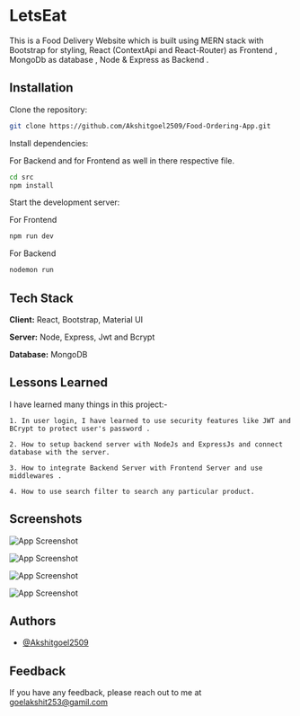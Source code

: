 
# LetsEat

 This is a Food Delivery Website which is built using MERN stack with Bootstrap for styling, React (ContextApi and React-Router) as Frontend , MongoDb as database , Node & Express as Backend . 


## Installation

Clone the repository:

```bash
git clone https://github.com/Akshitgoel2509/Food-Ordering-App.git
```

Install dependencies:

For Backend and for Frontend as well in there respective file.

```bash
cd src
npm install
```
Start the development server:

For Frontend

```bash
npm run dev
```

For Backend

```bash
nodemon run
```



    
## Tech Stack

**Client:** React, Bootstrap, Material UI

**Server:** Node, Express, Jwt and Bcrypt

**Database:** MongoDB





## Lessons Learned

I have learned many things in this project:-

    1. In user login, I have learned to use security features like JWT and BCrypt to protect user's password .

    2. How to setup backend server with NodeJs and ExpressJs and connect database with the server.
    
    3. How to integrate Backend Server with Frontend Server and use middlewares .

    4. How to use search filter to search any particular product.




    

## Screenshots

![App Screenshot](https://i.imgur.com/mtwXZaU.jpeg)

![App Screenshot](https://i.imgur.com/qS0KXm3.jpeg)

![App Screenshot](https://i.imgur.com/digj2R3.png)

![App Screenshot](https://i.imgur.com/MLyB5Fb.png)



## Authors

- [@Akshitgoel2509](https://github.com/Akshitgoel2509)


## Feedback

If you have any feedback, please reach out to me at goelakshit253@gamil.com

